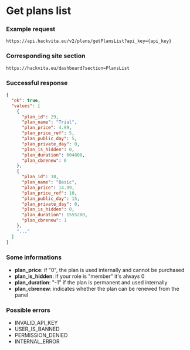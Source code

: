 # Get plans list

### Example request

`https://api.hackvita.eu/v2/plans/getPlansList?api_key={api_key}`

### Corresponding site section

`https://hackvita.eu/dashboard?section=PlansList`

### Successful response

```json
{
  "ok": true,
  "values": [
    {
      "plan_id": 29,
      "plan_name": "Trial",
      "plan_price": 4.99,
      "plan_price_ref": 5,
      "plan_public_day": 5,
      "plan_private_day": 0,
      "plan_is_hidden": 0,
      "plan_duration": 604800,
      "plan_cbrenew": 0
    },
    {
      "plan_id": 30,
      "plan_name": "Basic",
      "plan_price": 14.99,
      "plan_price_ref": 10,
      "plan_public_day": 15,
      "plan_private_day": 0,
      "plan_is_hidden": 0,
      "plan_duration": 1555200,
      "plan_cbrenew": 1
    },
    "..."
  ]
}
```

### Some informations

* **plan_price**: if "0", the plan is used internally and cannot be purchased
* **plan_is_hidden**: if your role is "member" it's always 0
* **plan_duration**: "-1" if the plan is permanent and used internally
* **plan_cbrenew**: indicates whether the plan can be renewed from the panel

### Possible errors

* INVALID_API_KEY
* USER_IS_BANNED
* PERMISSION_DENIED
* INTERNAL_ERROR